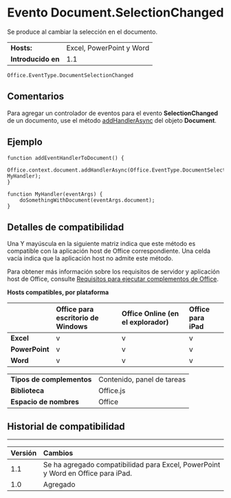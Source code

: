 
# <a name="document.selectionchanged-event"></a>Evento Document.SelectionChanged
Se produce al cambiar la selección en el documento.

|||
|:-----|:-----|
|**Hosts:**|Excel, PowerPoint y Word|
|**Introducido en**|1.1|

```
Office.EventType.DocumentSelectionChanged
```

## <a name="remarks"></a>Comentarios

Para agregar un controlador de eventos para el evento **SelectionChanged** de un documento, use el método [addHandlerAsync](../../reference/shared/document.addhandlerasync.md) del objeto **Document**.


## <a name="example"></a>Ejemplo




```
function addEventHandlerToDocument() {
    Office.context.document.addHandlerAsync(Office.EventType.DocumentSelectionChanged, MyHandler);
}

function MyHandler(eventArgs) {
    doSomethingWithDocument(eventArgs.document);
}

```




## <a name="support-details"></a>Detalles de compatibilidad


Una Y mayúscula en la siguiente matriz indica que este método es compatible con la aplicación host de Office correspondiente. Una celda vacía indica que la aplicación host no admite este método.

Para obtener más información sobre los requisitos de servidor y aplicación host de Office, consulte [Requisitos para ejecutar complementos de Office](../../docs/overview/requirements-for-running-office-add-ins.md).


**Hosts compatibles, por plataforma**


||**Office para escritorio de Windows**|**Office Online (en el explorador)**|**Office para iPad**|
|:-----|:-----|:-----|:-----|
|**Excel**|v|v|v|
|**PowerPoint**|v|v|v|
|**Word**|v|v|v|

|||
|:-----|:-----|
|**Tipos de complementos**|Contenido, panel de tareas|
|**Biblioteca**|Office.js|
|**Espacio de nombres**|Office|

## <a name="support-history"></a>Historial de compatibilidad



****


|**Versión**|**Cambios**|
|:-----|:-----|
|1.1|Se ha agregado compatibilidad para Excel, PowerPoint y Word en Office para iPad.|
|1.0|Agregado|
